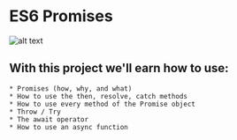 # ES6 Promises

![alt text](https://s3.eu-west-3.amazonaws.com/hbtn.intranet/uploads/medias/2019/12/75862d67ca51a042003c.jpeg?X-Amz-Algorithm=AWS4-HMAC-SHA256&X-Amz-Credential=AKIA4MYA5JM5DUTZGMZG%2F20230321%2Feu-west-3%2Fs3%2Faws4_request&X-Amz-Date=20230321T105335Z&X-Amz-Expires=86400&X-Amz-SignedHeaders=host&X-Amz-Signature=ce11df02999df858bdaf48a3614fe184c07f8ed606a2f7df7a9b95b98e9bdd0a)

## With this project we'll earn how to use:
```
* Promises (how, why, and what)
* How to use the then, resolve, catch methods
* How to use every method of the Promise object
* Throw / Try
* The await operator
* How to use an async function
```